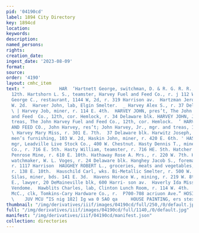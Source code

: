 ```yaml
---
pid: '04190cd'
label: 1894 City Directory
key: 1894cd
location: 
keywords: 
description: 
named_persons: 
rights: 
creation_date: 
ingest_date: '2023-08-09'
format: 
source: 
order: '4190'
layout: cmhc_item
text: "             HAR  ‘Hartnett George, switchman, D. & R. G. R. R., r. 120 E.
  12th. Hartshorn L. S., teamster, Harvey Fuel and Feed Co., r. j 112 W. 4th. -Hartung
  George C., restaurant, 1144 W, 2d, r. 319 Harrison av.  Hartzman Jerome, r. 318
  W. 2d.  Harver John, lab, Elgin Smelter.  _ Harvey Alex S., r. 37 Delaware blk.
  \ | Harvey Job, miner, r. 114 E. 4th.  HARVEY JOHN, pres’t, The John Harvey Fuel
  and Feed  Co., 12th, cor. Hemlock, r. 34 Delaware blk. HARVEY JOHN, JR., mgr. and
  treas, The John Harvey Fuel and Feed Co., 12th, cor. Hemlock.  ’ HARVEY JOHN FUEL
  AND FEED CO., John Harvey, res’t; John Harvey, Jr., mgr. and treas, 12th, cor. emlock.
  \ Harvey Mary Miss, r. 301 E. 7th.  37 Delaware blk. Harwitz Joseph, clothing and
  men’s furnishing, 103 W. 2d, Haskin John, miner, r. 420 E. 6th. ' HASLEY HENRY,
  mgr, Leadville Live Stock Co., 400 W. Chestnut. Hasty Dennis T., miner, Ibex Mining
  Co., r. 716 E. 5th. Hasty William, teamster, r. 716 HE. 5th. Hatcher Frank P., miner,
  Penrose Mine, r. 610 E. 10th. Hathaway Rose A. Mrs., r. 220 W. 7th. Hauck C. C.,
  watchmaker, W. L. Voges, r. 24 Delaware blk. Hanghey Jacob S., foreman, W. A. Young,
  r. 1117 Harrison  HAUGHEY ROBERT L., groceries, meats and vegetables, 1001 Poplar,
  r. 138 E. 10th.  Hauschild Carl, wks. Bi-Metallic Smelter, r. 500 W. Elm.  Hause
  Silas, miner, bds. 141 E. 3d.  Havens Horace W., mining, r. 219 W. 8th. Havens Joseph
  E., lawyer, 20 DeMaineville blk, 600 Harri- son av.  Haverly Ida Miss, r. Hotel
  Vendome.  Hawblits Charles, lab, Clinton Lunch Room, r. 114 W. 4th.  Harvey William
  McC., clk, Tomkins-Cary Hardware Co., r.  P700-708 acriuon Ave.” HOSIERY AND UNDERWEAR
  \    JUV MCU “IS nig 182] Ig wa 0 SAO qa     HOUSE PAINTING, ers stexer. J, J, QUINN "
thumbnail: "/img/derivatives/iiif/images/04190cd/full/250,/0/default.jpg"
full: "/img/derivatives/iiif/images/04190cd/full/1140,/0/default.jpg"
manifest: "/img/derivatives/iiif/04190cd/manifest.json"
collection: directories
---
```

